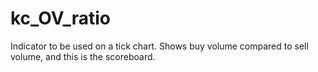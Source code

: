 # kc_OV_ratio

Indicator to be used on a tick chart. Shows buy volume compared to sell volume, and this is the scoreboard. 
